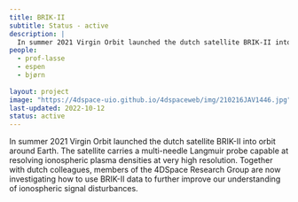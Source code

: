 ```yaml
---
title: BRIK-II
subtitle: Status - active
description: |
  In summer 2021 Virgin Orbit launched the dutch satellite BRIK-II into orbit around Earth. 
people:
  - prof-lasse
  - espen
  - bjørn
  
layout: project
image: "https://4dspace-uio.github.io/4dspaceweb/img/210216JAV1446.jpg"
last-updated: 2022-10-12
status: active
---
```

In summer 2021 Virgin Orbit launched the dutch satellite BRIK-II into orbit around Earth. The satellite carries a multi-needle Langmuir probe capable at resolving ionospheric plasma densities at very high resolution. Together with dutch colleagues, members of the 4DSpace Research Group are now investigating how to use BRIK-II data to further improve our understanding of ionospheric signal disturbances.
